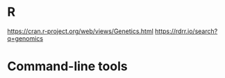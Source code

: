 
# R
https://cran.r-project.org/web/views/Genetics.html
https://rdrr.io/search?q=genomics

# Command-line tools